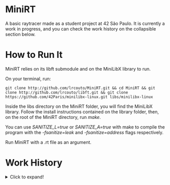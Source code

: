 # MiniRT
A basic raytracer made as a student project at 42 São Paulo. It is currently a work in progress, and you can check the work history on the collapsible section below.

# How to Run It

MiniRT relies on its libft submodule and on the MiniLibX library to run.

On your terminal, run:

```
git clone http://github.com/lrcouto/MiniRT.git && cd MiniRT && git clone http://github.com/lrcouto/libft.git && git clone https://github.com/42Paris/minilibx-linux.git libs/minilibx-linux
```

Inside the libs directory on the MiniRT folder, you will find the MiniLibX library. Follow the install instructions contained on the library folder, then, on the root of the MiniRT directory, run *make*.

You can use *SANITIZE_L=true* or *SANITIZE_A=true* with make to compile the program with the *-fsanitize=leak* and *-fsanitize=address* flags respectively.

Run MiniRT with a .rt file as an argument.

# Work History
<details>
  <summary>Click to expand!</summary>

---

August 14th 2020 - Started building the basic functions and structures to open a file, parse its content and process the information accordingly.

August 17th 2020 - Cleaned up the Makefile a little bit, so that .o files will go on their own folder and it keeps Libft as it's own submodule so it can be updated/modified easily. Doing some more work on the file parsing structure, and managed to get information from a file and put it on a struct to use later, plus some very basic error returns for invalid file structures.

August 18th 2020 - Integrated file parsing functions with MiniLibX functions to use information contained on a file to set the resolution of an output window.

August 19th 2020 - Restructuring some functions to comply with The Norme. Integrated get_next_line to libft.

August 20th 2020 - Wrote the functions needed to parse ambient lighting parameters from an input file, and right now what they do is set the color of the output window. Having trouble with The Norme because of error messages being too long, and functions having more than 25 lines. We need to figure out a more succint way to write error messages. Also, we need to code our own ASCII-to-Float function, since we are forbidden to use the one from stdlib.h.

September 3rd 2020 - Created a system to handle error messages in a more convenient way, allowing us to store the messages themselves on an external file. Norme is still being troublesome.

September 4th 2020 - Finally fixed the code so it complies with The Norme, though the end result is a bit jumbled. Will add comments later. Wrote an AtoF function to replace the one from stdlib.h that we were forbidden to use. Also added some additional error verification, and we are now starting to write the code to handle the information regarding cameras, lights and polygons.

September 5th 2020 - Developed the functions to handle parameters regarding cameras, and all the error handling related to this task. Starting to work on integrating a camera linked list to our main scene struct. Having some trouble with pointers.

September 6th 2020 - Linked list holding values for cameras works correctly, and we're able to de-allocate it properly after using it. We also corrected all memory leaks up to this point, and made all our relevant code compliant with The Norme. We made a mistake interpreting the subject in regard to the ambient light input parameters, and must correct it in the near future.

September 8th 2020 - Streamlined functions regarding ambient light parsing and wrote functions regarding scene light parsing. Re-structured the library to make it more readable. Integrated our AtoF to libft.

September 10th 2020 - Sphere and plane parsing work, and the functions are already Norme compliant. Fixed some other minor issues with the file parsing structure, now allowing the program to read the file if you skip lines between parameters, which was a requisite in the subject.

September 11th 2020 - File parser is now finished. Tested it for memory leaks and NOrme compliance, and everything seems to be working accordingly. Now we can move to the actual raytracing part.

September 12th 2020 - Created function to verify if the input file extension is valid, and started implementing vector operations. Trying to reorganize the project a little bit but having a lot of trouble with the Makefile. Incredibly frustrating.

September 13th 2020 - After one poorly-slept night, Makefile now works to compile files in separate folders, allowing us to organize the project much better. Wrote vector operations and did initial tests on putting pixels on a canvas based on a vector trajectory.

September 26th 2020 - Wrote color normalizing operations, and some matrix operations. Lots of work to do still. Not Norme-complying at this point.

October 7th 2020 - Implemented matrix 3D operations, translation, rotation, scaling, shearing.

October 17th 2020 - Tested combined transformations and how to use them with MiniLibX to put pixels to the screen. Also played a bit with MiniLibX key hooks and loops for shits and giggles.

October 18th 2020 - Started on ray/sphere intersections, and created the structures and functions to handle this task. Streamlined our polygon structs to make them easier to use with the ray casting functions.

October 24th 2020 - Started to build the scaffolding for a linked list containing the data from every ray/poly intersection we are going to use, a way to identify those polys, and trying to ensure there are no memory leaks in this process.

October 27th 2020 - Further developed the linked list containing intersection data, and created a function to determine if a ray has "hit" an object based on intersection data. Dealt with the Norme and some memory leaks.

October 31st 2020 - Added MiniLibX - Linux as a submodule to ensure we always run the program with the most recent version of the library directly from the 42 repository. Implemented ray and sphere transformation functions and started our first tests with actual raytracing. Managed to render a constant-shaded sphere. Yay!

___

</details>
